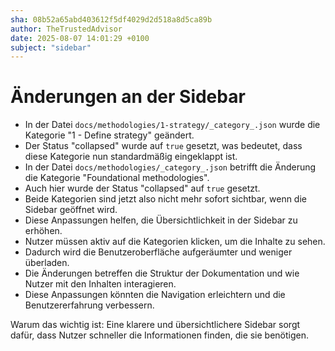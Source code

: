 ```yaml
---
sha: 08b52a65abd403612f5df4029d2d518a8d5ca89b
author: TheTrustedAdvisor
date: 2025-08-07 14:01:29 +0100
subject: "sidebar"
---
```


  # Änderungen an der Sidebar

- In der Datei `docs/methodologies/1-strategy/_category_.json` wurde die Kategorie "1 - Define strategy" geändert.
- Der Status "collapsed" wurde auf `true` gesetzt, was bedeutet, dass diese Kategorie nun standardmäßig eingeklappt ist.
- In der Datei `docs/methodologies/_category_.json` betrifft die Änderung die Kategorie "Foundational methodologies".
- Auch hier wurde der Status "collapsed" auf `true` gesetzt.
- Beide Kategorien sind jetzt also nicht mehr sofort sichtbar, wenn die Sidebar geöffnet wird.
- Diese Anpassungen helfen, die Übersichtlichkeit in der Sidebar zu erhöhen.
- Nutzer müssen aktiv auf die Kategorien klicken, um die Inhalte zu sehen.
- Dadurch wird die Benutzeroberfläche aufgeräumter und weniger überladen.
- Die Änderungen betreffen die Struktur der Dokumentation und wie Nutzer mit den Inhalten interagieren.
- Diese Anpassungen könnten die Navigation erleichtern und die Benutzererfahrung verbessern.

Warum das wichtig ist: Eine klarere und übersichtlichere Sidebar sorgt dafür, dass Nutzer schneller die Informationen finden, die sie benötigen.
